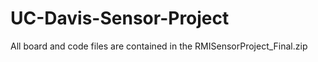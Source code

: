 # UC-Davis-Sensor-Project

All board and code files are contained in the RMISensorProject_Final.zip
